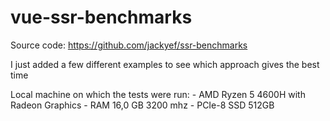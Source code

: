 # vue-ssr-benchmarks

Source code: https://github.com/jackyef/ssr-benchmarks

I just added a few different examples to see which approach gives the best time

Local machine on which the tests were run:
	- AMD Ryzen 5 4600H with Radeon Graphics
	- RAM 16,0 GB 3200 mhz
	- PCIe-8 SSD 512GB
